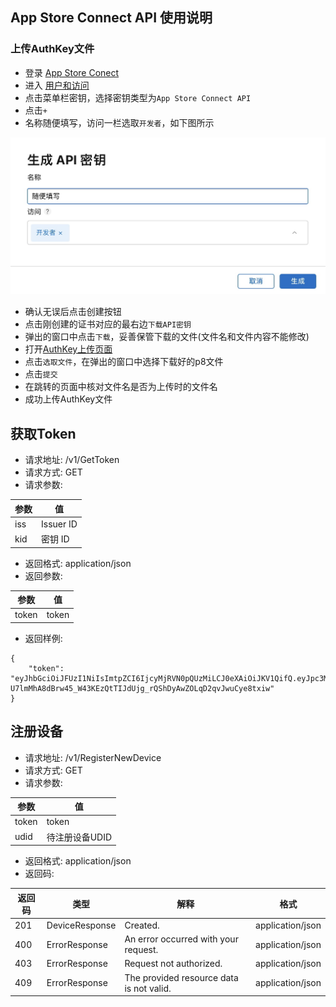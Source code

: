 ## App Store Connect API 使用说明
### 上传AuthKey文件
- 登录 [App Store Conect](https://appstoreconnect.apple.com)
- 进入 [用户和访问](https://appstoreconnect.apple.com/access/users)
- 点击菜单栏密钥，选择密钥类型为`App Store Connect API`
- 点击`+`
- 名称随便填写，访问一栏选取`开发者`，如下图所示

![7C5E58C4-6A11-4194-922B-07FEE281D7EF](https://raw.githubusercontent.com/ty-yqs/Docs-for-AppStoreConnectAPI/gh-pages/assets/39E24207-A8F0-42E4-BDD4-FE0883119C2B.jpeg)
- 确认无误后点击创建按钮
- 点击刚创建的证书对应的最右边`下载API密钥`
- 弹出的窗口中点击`下载`，妥善保管下载的文件(文件名和文件内容不能修改)
- 打开[AuthKey上传页面](https://asc.isign.ren/UploadAuthKey.html)
- 点击`选取文件`，在弹出的窗口中选择下载好的p8文件
- 点击`提交`
- 在跳转的页面中核对文件名是否为上传时的文件名
- 成功上传AuthKey文件

## 获取Token
- 请求地址: /v1/GetToken
- 请求方式: GET
- 请求参数:

| 参数 | 值        |
|------|-----------|
| iss  | Issuer ID |
| kid  | 密钥 ID   |

- 返回格式: application/json
- 返回参数:

| 参数  | 值    |
|-------|-------|
| token | token |

- 返回样例:

```
{
    "token": "eyJhbGciOiJFUzI1NiIsImtpZCI6IjcyMjRVN0pQUzMiLCJ0eXAiOiJKV1QifQ.eyJpc3MiOiI4YzJkMDBmOS0zYjlmLTQ5YTktYjFkMi0wOTliOTMwZWIxOTEiLCJleHAiOjE2MjcyMTQ0NTgsImF1ZCI6ImFwcHN0b3JlY29ubmVjdC12MSJ9.QVRiev2oFtozKfYD8CGredwcLHR-U7lmMhA8dBrw45_W43KEzQtTIJdUjg_rQShDyAwZOLqD2qvJwuCye8txiw"
}
```
## 注册设备
- 请求地址: /v1/RegisterNewDevice
- 请求方式: GET
- 请求参数:

| 参数  | 值             |
|-------|----------------|
| token | token          |
| udid  | 待注册设备UDID |

- 返回格式: application/json
- 返回码:

| 返回码 | 类型           | 解释                                     | 格式             |
|--------|----------------|------------------------------------------|------------------|
| 201    | DeviceResponse | Created.                                 | application/json |
| 400    | ErrorResponse  | An error occurred with your request.     | application/json |
| 403    | ErrorResponse  | Request not authorized.                  | application/json |
| 409    | ErrorResponse  | The provided resource data is not valid. | application/json |
